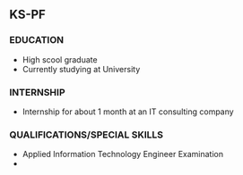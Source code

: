 ## KS-PF
### EDUCATION
- High scool graduate
- Currently studying at University
### INTERNSHIP
- Internship for about 1 month at an IT consulting company
### QUALIFICATIONS/SPECIAL SKILLS
- Applied Information Technology Engineer Examination
- 


<!---
KS-PF/KS-PF is a ✨ special ✨ repository because its `README.md` (this file) appears on your GitHub profile.
You can click the Preview link to take a look at your changes.
--->
